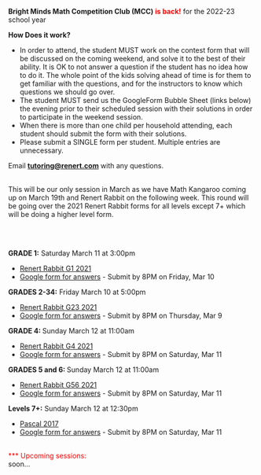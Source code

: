 <b>Bright Minds Math Competition Club (MCC) <font color="red">is back!</font></b> for the 2022-23 school year 

<b>How Does it work?</b> <br>
 *	In order to attend, the student MUST work on the contest form that will be discussed on the coming weekend, and solve it to the best of their ability. It is OK to not answer a question if the student has no idea how to do it. The whole point of the kids solving ahead of time is for them to get familiar with the questions, and for the instructors to know which questions we should go over.
 *	The student MUST send us the GoogleForm Bubble Sheet (links below) the evening prior to their scheduled session with their solutions in order to participate in the weekend session.
 *	When there is more than one child per household attending, each student should submit the form with their solutions.
 *	Please submit a SINGLE form per student. Multiple entries are unnecessary.

Email <b>tutoring@renert.com</b> with any questions.
<br><br>

This will be our only session in March as we have Math Kangaroo coming up on March 19th and Renert Rabbit on the following week. This round will be going over the 2021 Renert Rabbit forms for all levels except 7+ which will be doing a higher level form.

<br><br>

<b>GRADE 1:</b>
Saturday March 11 at 3:00pm
 * <a href="https://drive.google.com/file/d/148c78nlZYzNwk3TjZzFPMk7wPJyDNmgZ/view">Renert Rabbit G1 2021</a> 
  * <a href="https://docs.google.com/forms/d/e/1FAIpQLSeepQPVV-1IMvAXEXS5avin3hPxJZpf2Ww9q1mixtT-PhYBUA/viewform">Google form for answers</a> - Submit by 8PM on Friday, Mar 10

 <b>GRADES 2-34:</b> 
  Friday March 10 at 5:00pm
  * <a href="https://drive.google.com/file/d/1yQqaLq_OcVPV3L9c1OKRfyeI1VlQ3syS/view">Renert Rabbit G23 2021</a> 
  * <a href="https://docs.google.com/forms/d/e/1FAIpQLSfDZUSbJobQtAWpPqfhAIoNWkO8vp_62RiLHgiG0no0cfL4KQ/viewform">Google form for answers</a> - Submit by 8PM on Thursday, Mar 9 

<b>GRADE 4: </b>
  Sunday March 12 at 11:00am
  * <a href="https://drive.google.com/file/d/1gFNW6yYKqqQ6DEbk7dPYJVaNuShz85V0/view?usp=share_link">Renert Rabbit G4 2021 </a> 
  * <a href="https://docs.google.com/forms/d/e/1FAIpQLSf6o8xdPuC6y6sF2IWgGLOs-9R0-j8Nmp-DeLriMm2z1jXFjQ/viewform?usp=sf_link">Google form for answers</a> - Submit by 8PM on Saturday, Mar 11
 
 <b>GRADES 5 and 6: </b>
  Sunday March 12 at 11:00am
  * <a href="https://drive.google.com/file/d/1u8-PQwskdg1fLCM0VB06oR1dxZIdhYMq/view?usp=share_link">Renert Rabbit G56 2021 </a> 
  * <a href="https://docs.google.com/forms/d/e/1FAIpQLSfrcnGQf4bN-Vq8jQusNqKsrICtWV-ZQMHYnAmz0BzL-bgbqA/viewform?usp=sf_link">Google form for answers</a> - Submit by 8PM on Saturday, Mar 11
 
<b>Levels 7+:</b> 
  Sunday March 12 at 12:30pm 
  * <a href="https://drive.google.com/file/d/1KO3lFBzv6-3x1TuCIHfAxVUsC8QMXW7a/view?usp=share_link">Pascal 2017</a>
  * <a href="https://docs.google.com/forms/d/e/1FAIpQLScQXcTLPmiXtIBgld5pHJldc5nG5AvXbMu4_D_-qrXF_i00zg/viewform?usp=sf_link">Google form for answers</a> - Submit by 8PM on Saturday, Mar 11


<!--
<b>GRADES 1-2:</b>
Thursday Nov 3 at 6:30pm
 * <a href="https://drive.google.com/file/d/1cgpLYAGWmzorevnEf8a13Bc6PQArAe2K/view">Kangaroo G12 2012</a> 
  * <a href="https://docs.google.com/forms/d/e/1FAIpQLSdBeuLFlJrDpnMzMJEzrUgEG2WBpINNx4S4sP5hJYxElS5dxQ/viewform?usp=share_link">Google form for answers</a> - Submit by 8PM on Wednesday, Nov 2

 <b>GRADES 3-4:</b> 
  Friday Nov 4 at 5:00pm
  * <a href="https://drive.google.com/file/d/1R4mgLPpIn099Znxz7Hyzq5GuGB3TBBVP/view">Kangaroo G34 2013</a> 
  * <a href="https://docs.google.com/forms/d/e/1FAIpQLSdNXus22Ug6GwxgaU_VUF6UGSHkoXvucAZ_nTbDJX3ekNSJ6Q/viewform">Google form for answers</a> - Submit by 8PM on Thursday, Nov 3 

<b>GRADES 5-6: </b>
  Sunday Nov 5 at 11:00am
  * <a href="https://drive.google.com/file/d/17rzLcPX91g6oQFlZkvYPWZeD9BI_7otf/view">Kangaroo G56 2013</a> 
  * <a href="https://docs.google.com/forms/d/e/1FAIpQLSd0SOmkIsU3Q3dYKs-2N-1WqWd99rVfBxa5Hk4CMSeLm9FnXw/viewform">Google form for answers</a> - Submit by 8PM on Saturday, Nov 4
 
<b>Levels 7+:</b> 
  Sunday Nov 5 at 12:30pm 
  * <a href="https://drive.google.com/file/d/1Q5I8XY1zhQAZ1540LyF9DbG0mPWfX8PK/view">Pascal 2011</a>
  * <a href="https://docs.google.com/forms/d/e/1FAIpQLSdUYxdiUKdoEn8d9kJrjmDcDiiodzOFcOrgQjWM_RfP_iC-Lw/viewform">Google form for answers</a> - Submit by 8PM on Saturday, Nov 4
-->

<br>
<font color="red">*** Upcoming sessions: <br></font>soon...

